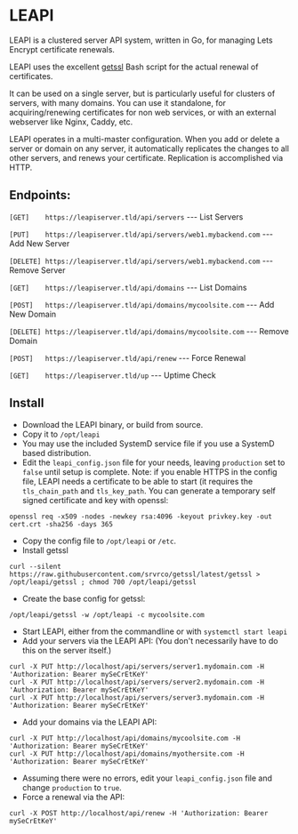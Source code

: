 ﻿# LEAPI

LEAPI is a clustered server API system, written in Go, for managing Lets Encrypt certificate renewals.

LEAPI uses the excellent [getssl](https://github.com/srvrco/getssl) Bash script for the actual renewal of certificates.

It can be used on a single server, but is particularly useful for clusters of servers, with many domains.
You can use it standalone, for acquiring/renewing certificates for non web services, or with an external webserver like Nginx, Caddy, etc.

LEAPI operates in a multi-master configuration. When you add or delete a server or domain on any server, it automatically replicates the changes to all other servers, and renews your certificate. Replication is accomplished via HTTP.

## Endpoints:

```[GET]    https://leapiserver.tld/api/servers``` --- List Servers

```[PUT]    https://leapiserver.tld/api/servers/web1.mybackend.com``` --- Add New Server

```[DELETE] https://leapiserver.tld/api/servers/web1.mybackend.com``` --- Remove Server

```[GET]    https://leapiserver.tld/api/domains``` --- List Domains

```[POST]   https://leapiserver.tld/api/domains/mycoolsite.com``` --- Add New Domain

```[DELETE] https://leapiserver.tld/api/domains/mycoolsite.com``` --- Remove Domain

```[POST]   https://leapiserver.tld/api/renew``` --- Force Renewal

```[GET]    https://leapiserver.tld/up``` --- Uptime Check

## Install
- Download the LEAPI binary, or build from source.
- Copy it to ```/opt/leapi```
- You may use the included SystemD service file if you use a SystemD based distribution.
- Edit the ```leapi_config.json``` file for your needs, leaving ```production``` set to ```false``` until setup is complete. Note: if you enable HTTPS in the config file, LEAPI needs a certificate to be able to start (it requires the ```tls_chain_path``` and ```tls_key_path```. You can generate a temporary self signed certificate and key with openssl:
```
openssl req -x509 -nodes -newkey rsa:4096 -keyout privkey.key -out cert.crt -sha256 -days 365
```
- Copy the config file to ```/opt/leapi``` or ```/etc```.
- Install getssl
```
curl --silent https://raw.githubusercontent.com/srvrco/getssl/latest/getssl > /opt/leapi/getssl ; chmod 700 /opt/leapi/getssl
```
- Create the base config for getssl:
```
/opt/leapi/getssl -w /opt/leapi -c mycoolsite.com
```
- Start LEAPI, either from the commandline or with ```systemctl start leapi```
- Add your servers via the LEAPI API: 
(You don't necessarily have to do this on the server itself.)
```
curl -X PUT http://localhost/api/servers/server1.mydomain.com -H 'Authorization: Bearer mySeCrEtKeY'
curl -X PUT http://localhost/api/servers/server2.mydomain.com -H 'Authorization: Bearer mySeCrEtKeY'
curl -X PUT http://localhost/api/servers/server3.mydomain.com -H 'Authorization: Bearer mySeCrEtKeY'
```
- Add your domains via the LEAPI API:
```
curl -X PUT http://localhost/api/domains/mycoolsite.com -H 'Authorization: Bearer mySeCrEtKeY'
curl -X PUT http://localhost/api/domains/myothersite.com -H 'Authorization: Bearer mySeCrEtKeY'
```
- Assuming there were no errors, edit your ```leapi_config.json``` file and change ```production``` to ```true```.
- Force a renewal via the API:
```
curl -X POST http://localhost/api/renew -H 'Authorization: Bearer mySeCrEtKeY'
```




